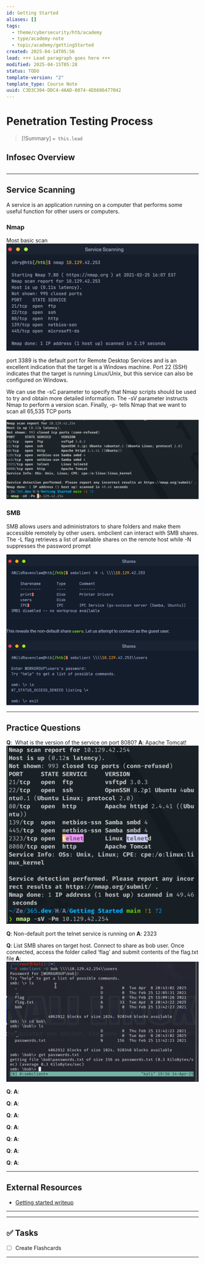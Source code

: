 ```yaml
---
id: Getting Started
aliases: []
tags:
  - theme/cybersecurity/htb/academy
  - type/academy-note
  - topic/academy/gettingStarted
created: 2025-04-14T05:56
lead: +++ Lead paragraph goes here +++
modified: 2025-04-15T05:28
status: TODO
template-version: "2"
template_type: Course Note
uuid: C3D3C304-DDC4-4AAD-8074-4E6686477042
---
```

# Penetration Testing Process

> [!Summary]
> `= this.lead` 

## Infosec Overview
<!-- Overview Of What Will Be covered in This Course -->

##  
<!--- Header For Each Page Your READ With The following

Brief walkthrough notes from the page/article/video.

### Key Concepts
- 🔑 Point 1
- 🔍 Point 2

### Visual / Diagram
![Screenshot]()  
-->
---
## Service Scanning
A service is an application running on a computer that performs some useful function for other users or computers.

### Nmap
Most basic scan
![](attachments/Screenshot%202025-04-15%20at%205.08.00%20AM.png)
 
 port 3389 is the default port for Remote Desktop Services and is an excellent indication that the target is a Windows machine. Port 22 (SSH) indicates that the target is running Linux/Unix, but this service can also be configured on Windows. 

We can use the -sC parameter to specify that Nmap scripts should be used to try and obtain more detailed information. The -sV parameter instructs Nmap to perform a version scan. Finally, -p- tells Nmap that we want to scan all 65,535 TCP ports

![](attachments/Penetration%20Testing%20Process-20250415.png)

### SMB
SMB allows users and administrators to share folders and make them accessible remotely by other users. smbclient can interact with SMB shares. The -L flag retrieves a list of available shares on the remote host while -N suppresses the password prompt

![](attachments/Penetration%20Testing%20Process-20250415-1.png)

---

## **Practice Questions**
<!-- Flashcard style - Can be parsed by Obsidian plugins like Obsidian CardBoard or Obsidian Recall -->

**Q**:  What is the version of the service on port 8080? 
**A**: Apache Tomcat!
![](attachments/Screenshot%202025-04-15%20at%204.24.30%20AM.png)

**Q**: Non-default port the telnet service is running on
**A**: 2323


**Q**: List SMB shares on target host. Connect to share as bob user. Once connected, access the folder called ‘flag’ and submit contents of the flag.txt file
**A**: ![](attachments/Screenshot%202025-04-15%20at%204.56.56%20AM.png)

**Q**:
**A**:


**Q**:
**A**:

**Q**:
**A**:

**Q**:
**A**:

**Q**:
**A**:

**Q**:
**A**:

**Q**:
**A**:


---

## **External Resources**
- [Getting started writeup](https://medium.com/@joshthedev/step-5-getting-started-a586c57af17d)

---

---

## ✅ Tasks
- [ ] Create Flashcards

---
